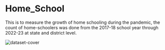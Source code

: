# Home_School
This is to measure the growth of home schooling during the pandemic, the count of home-schoolers was done from the 2017-18 school year through 2022-23 at state and district level.

![dataset-cover](https://github.com/kayode77/Home_School/assets/79026400/d8da0345-46ce-4f53-a280-70e133f69c45)
